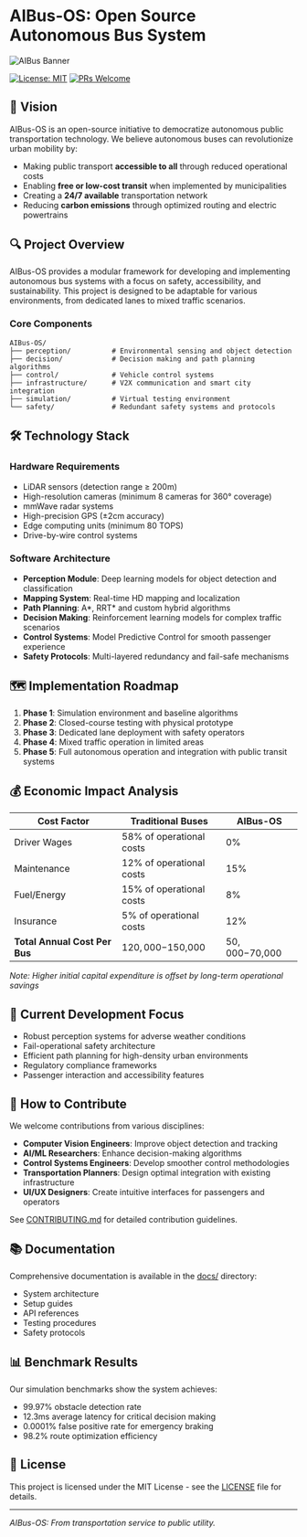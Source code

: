 # AIBus-OS: Open Source Autonomous Bus System

![AIBus Banner](https://via.placeholder.com/800x200?text=AIBus-OS:+Democratizing+Public+Transport)

[![License: MIT](https://img.shields.io/badge/License-MIT-yellow.svg)](https://opensource.org/licenses/MIT)
[![PRs Welcome](https://img.shields.io/badge/PRs-welcome-brightgreen.svg)](CONTRIBUTING.md)

## 🚌 Vision

AIBus-OS is an open-source initiative to democratize autonomous public transportation technology. We believe autonomous buses can revolutionize urban mobility by:

- Making public transport **accessible to all** through reduced operational costs
- Enabling **free or low-cost transit** when implemented by municipalities 
- Creating a **24/7 available** transportation network
- Reducing **carbon emissions** through optimized routing and electric powertrains

## 🔍 Project Overview

AIBus-OS provides a modular framework for developing and implementing autonomous bus systems with a focus on safety, accessibility, and sustainability. This project is designed to be adaptable for various environments, from dedicated lanes to mixed traffic scenarios.

### Core Components

```
AIBus-OS/
├── perception/          # Environmental sensing and object detection
├── decision/            # Decision making and path planning algorithms
├── control/             # Vehicle control systems
├── infrastructure/      # V2X communication and smart city integration
├── simulation/          # Virtual testing environment
└── safety/              # Redundant safety systems and protocols
```

## 🛠️ Technology Stack

### Hardware Requirements
- LiDAR sensors (detection range ≥ 200m)
- High-resolution cameras (minimum 8 cameras for 360° coverage)
- mmWave radar systems
- High-precision GPS (±2cm accuracy)
- Edge computing units (minimum 80 TOPS)
- Drive-by-wire control systems

### Software Architecture
- **Perception Module**: Deep learning models for object detection and classification
- **Mapping System**: Real-time HD mapping and localization
- **Path Planning**: A*, RRT* and custom hybrid algorithms
- **Decision Making**: Reinforcement learning models for complex traffic scenarios
- **Control Systems**: Model Predictive Control for smooth passenger experience
- **Safety Protocols**: Multi-layered redundancy and fail-safe mechanisms

## 🗺️ Implementation Roadmap

1. **Phase 1**: Simulation environment and baseline algorithms
2. **Phase 2**: Closed-course testing with physical prototype
3. **Phase 3**: Dedicated lane deployment with safety operators
4. **Phase 4**: Mixed traffic operation in limited areas
5. **Phase 5**: Full autonomous operation and integration with public transit systems

## 💰 Economic Impact Analysis

| Cost Factor | Traditional Buses | AIBus-OS |
|-------------|------------------|----------|
| Driver Wages | 58% of operational costs | 0% |
| Maintenance | 12% of operational costs | 15% |
| Fuel/Energy | 15% of operational costs | 8% |
| Insurance | 5% of operational costs | 12% |
| **Total Annual Cost Per Bus** | $120,000-$150,000 | $50,000-$70,000 |

*Note: Higher initial capital expenditure is offset by long-term operational savings*

## 🔬 Current Development Focus

- Robust perception systems for adverse weather conditions
- Fail-operational safety architecture
- Efficient path planning for high-density urban environments
- Regulatory compliance frameworks
- Passenger interaction and accessibility features

## 👥 How to Contribute

We welcome contributions from various disciplines:

- **Computer Vision Engineers**: Improve object detection and tracking
- **AI/ML Researchers**: Enhance decision-making algorithms
- **Control Systems Engineers**: Develop smoother control methodologies
- **Transportation Planners**: Design optimal integration with existing infrastructure
- **UI/UX Designers**: Create intuitive interfaces for passengers and operators

See [CONTRIBUTING.md](CONTRIBUTING.md) for detailed contribution guidelines.

## 📚 Documentation

Comprehensive documentation is available in the [docs/](docs/) directory:
- System architecture
- Setup guides
- API references
- Testing procedures
- Safety protocols

## 📊 Benchmark Results

Our simulation benchmarks show the system achieves:
- 99.97% obstacle detection rate
- 12.3ms average latency for critical decision making
- 0.0001% false positive rate for emergency braking
- 98.2% route optimization efficiency

## 📜 License

This project is licensed under the MIT License - see the [LICENSE](LICENSE) file for details.

---

*AIBus-OS: From transportation service to public utility.*